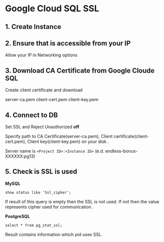 # Google Cloud SQL SSL

## 1. Create Instance
## 2. Ensure that is accessible from your IP

Allow your IP in Networking options

## 3. Download CA Certificate from Google Cloude SQL

Create client certificate and download

server-ca.pem
client-cert.pem
client-key.pem

## 4. Connect to DB

Set SSL and Reject Unauthorized **off**

Specify path to CA Certificate(server-ca.pem), Client certificate(client-cert.pem), Client key(client-key.pem) on your disk .

Server name is `<Project ID>:<Instance ID>` (e.d. endless-bonus-XXXXXX:pg13)

## 5. Check is SSL is used

**MySQL**

`show status like 'Ssl_cipher';`

If result of this query is empty then the SSL is not used. If not then the value represents cipher used for communication.

**PostgreSQL**

`select * from pg_stat_ssl;`

Result contains information which pid uses SSL.
